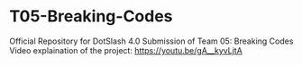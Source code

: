 # T05-Breaking-Codes
Official Repository for DotSlash 4.0 Submission of Team 05: Breaking Codes
Video explaination of the project: https://youtu.be/gA__kyvLjtA
